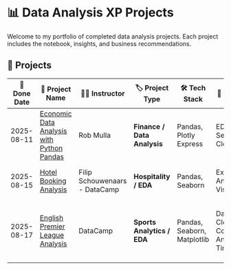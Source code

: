 # 📊 Data Analysis XP Projects

Welcome to my portfolio of completed data analysis projects.
Each project includes the notebook, insights, and business recommendations.
## 🔗 Projects

| 📅 Done Date | 📂 Project Name | 👨‍🏫 Instructor | 🏷️ Project Type | 🛠️ Tech Stack | 🎯 Key Skills | 📊 Outcome |
|-------------|-----------------|----------------|-----------------|----------------|---------------|------------|
| 2025-08-11  | [Economic Data Analysis with Python Pandas](./Economic-Data-Analysis-from-FRED/README.md) | Rob Mulla | **Finance / Data Analysis** | Pandas, Plotly Express | EDA, Time Series, Data Cleaning | Built insights on economic trends |
| 2025-08-15  | [Hotel Booking Analysis](./Exploratory_Data_Analysis_in_Python_for_Absolute_Beginners_DataCamp_Code_Along/README.md) | Filip Schouwenaars - DataCamp | **Hospitality / EDA** | Pandas, Seaborn | Exploratory Analysis, Visualization | Found cancellation factors in bookings |
| 2025-08-17  | [English Premier League Analysis](./English_Premium_League_Analysis/README.md) | DataCamp | **Sports Analytics / EDA** | Pandas, Seaborn, Matplotlib | Data Cleaning, Correlation Analysis, Time Series | Discovered strong GD ↔ Points correlation (0.99) & qualification thresholds |


